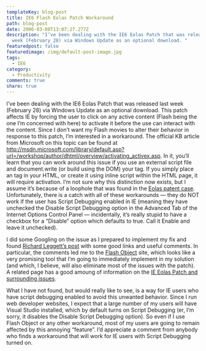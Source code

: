 ```yaml
---
templateKey: blog-post
title: IE6 Flash Eolas Patch Workaround
path: blog-post
date: 2006-03-08T13:07:27.277Z
description: "I’ve been dealing with the IE6 Eolas Patch that was released last
  week (February 28) via Windows Update as an optional download. "
featuredpost: false
featuredimage: /img/default-post-image.jpg
tags:
  - IE6
category:
  - Productivity
comments: true
share: true
---
```

<!--StartFragment-->

I’ve been dealing with the IE6 Eolas Patch that was released last week (February 28) via Windows Update as an optional download. This patch affects IE by forcing the user to click on any active content (Flash being the one I’m concerned with here) to activate it before the use can interact with the content. Since I don’t want my Flash movies to alter their behavior in response to this patch, I’m interested in a workaround. The official KB article from Microsoft on this topic can be found at <http://msdn.microsoft.com/library/default.asp?url=/workshop/author/dhtml/overview/activating_activex.asp>. In it, you’ll learn that you can work around this issue if you use an external script file and document.write (or build using the DOM) your <object> tag. If you simply place an <object> tag in your HTML, or create it using inline script within the HTML page, it will require activation. I’m not sure why this distinction now exists, but I assume it’s because of a loophole that was found in the [Eolas patent case](http://news.com.com/2100-1032_3-5106129.html). Unfortunately, there is a catch with all of these workarounds — they do NOT work if the user has Script Debugging enabled in IE (meaning they have unchecked the Disable Script Debugging option in the Advanced Tab of the Internet Options Control Panel — incidentally, it’s really stupid to have a checkbox for a “Disable” option which defaults to true. Call it Enable and leave it unchecked).

I did some Googling on the issue as I prepared to implement my fix and found [Richard Leggett’s post](http://richardleggett.co.uk/blog/index.php/2006/03/01/ie6hatesflash) with some good links and useful comments. In particular, the comments led me to the [Flash Object](http://blog.deconcept.com/flashobject) site, which looks like a very promising tool that I’m going to immediately implement in my solution (and which, I believe, will also eliminate most of the issues with the patch). A related page has a good amoung of information on the [IE Eolas Patch and surrounding issues](http://blog.deconcept.com/2005/12/15/internet-explorer-eolas-changes-and-the-flash-plugin).

What I have not found, but would really like to see, is a way for IE users who have script debugging enabled to avoid this unwanted behavior. Since I run web developer websites, I expect that a large number of my users will have Visual Studio installed, which by default turns on Script Debugging (er, I’m sorry, it disables the Disable Script Debugging option). So even if I use Flash Object or any other workaround, most of my users are going to remain affected by this annoying “feature”. I’d appreciate a comment from anybody who finds a workaround that will work for IE users with Script Debugging turned on.

<!--EndFragment-->